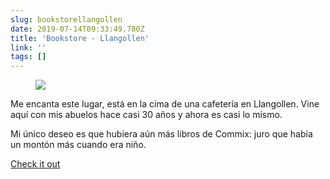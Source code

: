 ```yaml
---
slug: bookstorellangollen
date: 2019-07-14T09:33:49.780Z
title: 'Bookstore - Llangollen'
link: ''
tags: []
---
```

<figure><img src="/images/2019-07-14-bookstorellangollen-0.jpeg"></figure>

Me encanta este lugar, está en la cima de una cafetería en Llangollen. Vine aquí con mis abuelos hace casi 30 años y ahora es casi lo mismo.

Mi único deseo es que hubiera aún más libros de Commix: juro que había un montón más cuando era niño.

[Check it out](http://booksllangollen.co.uk/)


